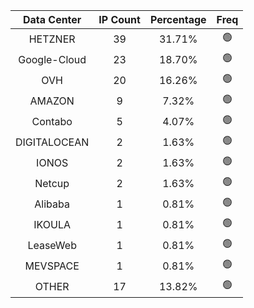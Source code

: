 | Data Center | IP Count | Percentage | Freq |
|:------------:|:--------:|:-----------:|:-----:|
| HETZNER | 39 | 31.71% | 🟢 |
| Google-Cloud | 23 | 18.70% | 🟢 |
| OVH | 20 | 16.26% | 🟢 |
| AMAZON | 9 | 7.32% | 🟢 |
| Contabo | 5 | 4.07% | 🟢 |
| DIGITALOCEAN | 2 | 1.63% | 🟢 |
| IONOS | 2 | 1.63% | 🟢 |
| Netcup | 2 | 1.63% | 🟢 |
| Alibaba | 1 | 0.81% | 🟢 |
| IKOULA | 1 | 0.81% | 🟢 |
| LeaseWeb | 1 | 0.81% | 🟢 |
| MEVSPACE | 1 | 0.81% | 🟢 |
| OTHER | 17 | 13.82% | 🟢 |